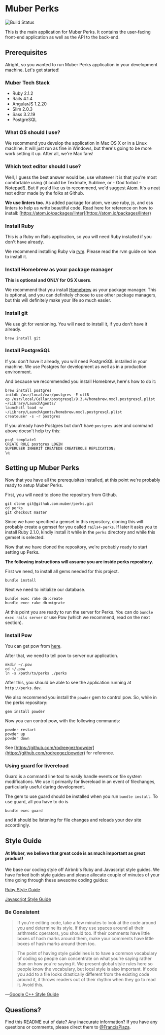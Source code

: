 # Muber Perks

![Build Status](https://magnum-ci.com/status/d73c2bf711abc0ad46d247b09088e4e5.png)

This is the main application for Muber Perks. It contains the user-facing front-end
application as well as the API to the back-end.

## Prerequisites

Alright, so you wanted to run Muber Perks application in your development machine.
Let's get started!

### Muber Tech Stack
* Ruby 2.1.2
* Rails 4.1.4
* AngularJS 1.2.20
* Slim 2.0.3
* Sass 3.2.19
* PostgreSQL

### What OS should I use?

We recommend you develop the application in Mac OS X or in a Linux machine.
It will just run as fine in Windows, but there's going to be more work setting it up.
After all, we're Mac fans!

### Which text editor should I use?

Well, I guess the best answer would be, use whatever it is that you're most
comfortable using (it could be Textmate, Sublime, or - God forbid - Notepad!).
But if you'd like us to recommend, we'd suggest [Atom](http://atom.io). It's a neat
text editor made by the folks at Github.

**We use linters too.** As added package for atom, we use ruby, js, and css linters
to help us write beautiful code. Read here for reference on how to install:
[https://atom.io/packages/linter](https://atom.io/packages/linter)

### Install Ruby

This is a Ruby on Rails application, so you will need Ruby installed if you don't
have already.

We recommend installing Ruby via [rvm](https://rvm.io).
Please read the rvm guide on how to install it.

### Install Homebrew as your package manager

**This is optional and ONLY for OS X users.**

We recommend that you install [Homebrew](http://brew.sh) as your package manager.
This is optional, and you can definitely choose to use other package managers,
but this will definitely make your life so much easier.

### Install git

We use git for versioning. You will need to install it, if you don't have it already.

    brew install git

### Install PostgreSQL

If you don't have it already, you will need PostgreSQL installed in your machine.
We use Postgres for development as well as in a production environment.

And because we recommended you install Homebrew, here's how to do it:

    brew install postgres
    initdb /usr/local/var/postgres -E utf8
    cp /usr/local/Cellar/postgresql/9.3.4/homebrew.mxcl.postgresql.plist ~/Library/LaunchAgents/
    launchctl load -w ~/Library/LaunchAgents/homebrew.mxcl.postgresql.plist
    createuser -s -r postgres

If you already have Postgres but don't have `postgres` user and command above doesn't help try this:

    psql template1
    CREATE ROLE postgres LOGIN
    SUPERUSER INHERIT CREATEDB CREATEROLE REPLICATION;
    \q

## Setting up Muber Perks

Now that you have all the prerequisites installed, at this point we're probably ready
to setup Muber Perks.

First, you will need to clone the repository from Github.

    git clone git@github.com:muber/perks.git
    cd perks
    git checkout master

Since we have specified a gemset in this repository, cloning this will probably create
a gemset for you called `rails4-perks`. If later it asks you to install Ruby 2.1.0, kindly
install it while in the `perks` directory and while this gemset is selected.

Now that we have cloned the repository, we're probably ready to start setting up Perks.

**The following instructions will assume you are inside perks repository.**

First we need, to install all gems needed for this project.

    bundle install

Next we need to initialize our database.

    bundle exec rake db:create
    bundle exec rake db:migrate

At this point you are ready to run the server for Perks. You can do `bundle exec rails server`
or use Pow (which we recommend, read on the next section).

### Install Pow

You can get pow from [here](http://pow.cx).

After that, we need to tell pow to server our application.

    mkdir ~/.pow
    cd ~/.pow
    ln -s /path/to/perks ./perks

After this, you should be able to see the application running at `http://perks.dev`.

We also recommend you install the `powder` gem to control pow.
So, while in the perks repository:

    gem install powder

Now you can control pow, with the following commands:

    powder restart
    powder up
    powder down

See [https://github.com/rodreegez/powder](https://github.com/rodreegez/powder) for reference.

### Using guard for livereload

Guard is a command line tool to easily handle events on file system modifications.
We use it primarily for livereload in an event of filechanges, particularly useful
during development.

The gem to use guard should be installed when you run `bundle install`. To use guard,
all you have to do is

    bundle exec guard

and it should be listening for file changes and reloads your dev site accordingly.

## Style Guide

#### At Muber, we believe that great code is as much important as great product!

We base our coding style off Airbnb's Ruby and Javascript style guides. We have forked both
style guides and please allocate couple of minutes of your time going through these awesome
coding guides:

[Ruby Style Guide](https://github.com/muber/ruby)

[Javascript Style Guide](https://github.com/muber/javascript)

### Be Consistent

> If you're editing code, take a few minutes to look at the code around you and
> determine its style. If they use spaces around all their arithmetic
> operators, you should too. If their comments have little boxes of hash marks
> around them, make your comments have little boxes of hash marks around them
> too.

> The point of having style guidelines is to have a common vocabulary of coding
> so people can concentrate on what you're saying rather than on how you're
> saying it. We present global style rules here so people know the vocabulary,
> but local style is also important. If code you add to a file looks
> drastically different from the existing code around it, it throws readers out
> of their rhythm when they go to read it. Avoid this.

&mdash;[Google C++ Style Guide][google-c++]


## Questions?

Find this README out of date? Any inaccurate information? If you have any questions or comments, please direct them to [@FrancisPlaza](https://github.com/FrancisPlaza).

[google-c++]: http://google-styleguide.googlecode.com/svn/trunk/cppguide.xml
